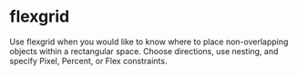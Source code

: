 # flexgrid

Use flexgrid when you would like to know where to place non-overlapping objects
within a rectangular space. Choose directions, use nesting, and specify Pixel,
Percent, or Flex constraints.
